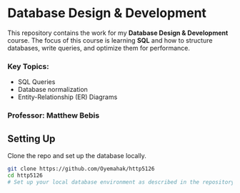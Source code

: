 # Database Design & Development

This repository contains the work for my **Database Design & Development** course. The focus of this course is learning **SQL** and how to structure databases, write queries, and optimize them for performance.

### Key Topics:
- SQL Queries
- Database normalization
- Entity-Relationship (ER) Diagrams

### Professor: Matthew Bebis

## Setting Up
Clone the repo and set up the database locally.

```bash
git clone https://github.com/Oyemahak/http5126
cd http5126
# Set up your local database environment as described in the repository
